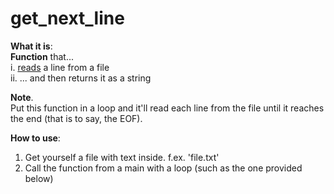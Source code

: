 # get_next_line

**What it is**:  
**Function** that...  
    i. <u>reads</u> a line from a file  
    ii. ... and then returns it as a string

**Note**.  
Put this function in a loop and it'll read each line from the file until it reaches the end (that is to say, the EOF).
 
**How to use**:
1. Get yourself a file with text inside. f.ex. 'file.txt'
2. Call the function from a main with a loop (such as the one provided below)

